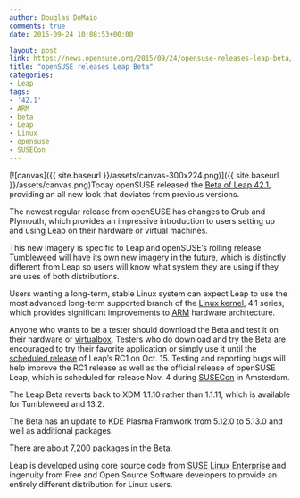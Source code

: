 ```yaml
---
author: Douglas DeMaio
comments: true
date: 2015-09-24 10:08:53+00:00

layout: post
link: https://news.opensuse.org/2015/09/24/opensuse-releases-leap-beta/
title: "openSUSE releases Leap Beta"
categories:
- Leap
tags:
- '42.1'
- ARM
- beta
- Leap
- Linux
- opensuse
- SUSECon
---
```

[![canvas]({{ site.baseurl }}/assets/canvas-300x224.png)]({{ site.baseurl }}/assets/canvas.png)Today openSUSE released the [Beta of Leap 42.1](http://bit.ly/1iOyl2T), providing an all new look that deviates from previous versions.

The newest regular release from openSUSE has changes to Grub and Plymouth, which provides an impressive introduction to users setting up and using Leap on their hardware or virtual machines.

<!-- more -->This new imagery is specific to Leap and openSUSE’s rolling release Tumbleweed will have its own new imagery in the future, which is distinctly different from Leap so users will know what system they are using if they are uses of both distributions.

Users wanting a long-term, stable Linux system can expect Leap to use the most advanced long-term supported branch of the [Linux kernel](https://www.kernel.org/category/releases.html), 4.1 series, which provides significant improvements to [ARM](https://www.arm.com/) hardware architecture.

Anyone who wants to be a tester should download the Beta and test it on their hardware or [virtualbox](https://www.virtualbox.org/). Testers who do download and try the Beta are encouraged to try their favorite application or simply use it until the [scheduled release](https://en.opensuse.org/openSUSE:Roadmap) of Leap’s RC1 on Oct. 15. Testing and reporting bugs will help improve the RC1 release as well as the official release of openSUSE Leap, which is scheduled for release Nov. 4 during [SUSECon](http://www.susecon.com/) in Amsterdam.

The Leap Beta reverts back to XDM 1.1.10 rather than 1.1.11, which is available for Tumbleweed and 13.2.

The Beta has an update to KDE Plasma Framwork from 5.12.0 to 5.13.0 and well as additional packages.

There are about 7,200 packages in the Beta.

Leap is developed using core source code from [SUSE Linux Enterprise](https://www.suse.com/products/server/features/) and ingenuity from Free and Open Source Software developers to provide an entirely different distribution for Linux users.		
